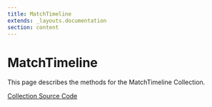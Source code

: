 ```yaml
---
title: MatchTimeline
extends: _layouts.documentation
section: content
---
```


# MatchTimeline

This page describes the methods for the MatchTimeline Collection.

[Collection Source Code](https://github.com/supergrecko/RiotQuest/blob/master/src/RiotQuest/Components/Collections/MatchTimeline.php)

